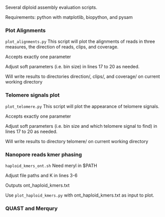 Several diploid assembly evaluation scripts.

Requirements: python with matplotlib, biopython, and pysam

### Plot Alignments

```plot_alignments.py```
This script will plot the alignments of reads in three measures, the direction of reads, clips, and coverage.

Accepts exactly one parameter <bam input file>

Adjust soft parameters (i.e. bin size) in lines 17 to 20 as needed.

Will write results to directories direction/, clips/, and coverage/ on current working directory

### Telomere signals plot 

```plot_telomere.py```
This script will plot the appearance of telomere signals.

Accepts exactly one parameter <fasta input file>

Adjust soft parameters (i.e. bin size and which telomere signal to find) in lines 17 to 20 as needed.

Will write results to directory telomere/ on current working directory

### Nanopore reads kmer phasing 

```haploid_kmers_ont.sh```
Need meryl in $PATH

Adjust file paths and K in lines 3-6

Outputs ont_haploid_kmers.txt

Use ```plot_haploid_kmers.py``` with ont_haploid_kmers.txt as input to plot.

### QUAST and Merqury

